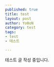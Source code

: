 ```yaml
--- 
published: true
title: test
layout: post
author: Yo0oN
category: test
tags: 
- test
- 테스트

---
```


테스트 글 작성 중입니다.
